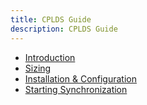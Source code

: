```yaml
---
title: CPLDS Guide
description: CPLDS Guide
---
```


- [Introduction](introduction.md)
- [Sizing](sizing.md)
- [Installation & Configuration](installation-and-configuration.md)
- [Starting Synchronization](starting-synchronization.md)